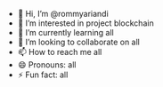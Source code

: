 - 👋 Hi, I’m @rommyariandi
- 👀 I’m interested in project blockchain
- 🌱 I’m currently learning all
- 💞️ I’m looking to collaborate on all
- 📫 How to reach me all
- 😄 Pronouns: all
- ⚡ Fun fact: all

<!---
rommyariandi/rommyariandi is a ✨ special ✨ repository because its `README.md` (this file) appears on your GitHub profile.
You can click the Preview link to take a look at your changes.
--->

